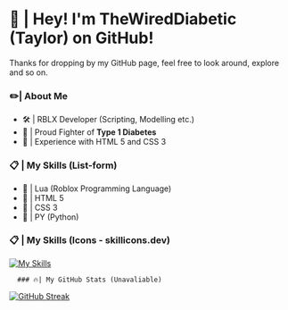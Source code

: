 # 👋 | Hey! I'm TheWiredDiabetic (Taylor) on GitHub!
Thanks for dropping by my GitHub page, feel free to look around, explore and so on.


### ✏️| About Me
- 🛠️ | RBLX Developer (Scripting, Modelling etc.)
- 💉 | Proud Fighter of **Type 1 Diabetes**
- 📜 | Experience with HTML 5 and CSS 3

### 📋 | My Skills (List-form)
- 📜 | Lua (Roblox Programming Language)
- 📜 | HTML 5
- 📜 | CSS 3
- 📜 | PY (Python)

### 📋 | My Skills (Icons - skillicons.dev)
[![My Skills](https://skillicons.dev/icons?i=js,html,css,py,lua)](https://skillicons.dev)

      ### 🔥| My GitHub Stats (Unavaliable)
<a href="https://git.io/streak-stats"><img src="https://streak-stats.demolab.com?user=TheWiredDiabeti&theme=vue-dark&hide_border=true" alt="GitHub Streak" /></a>
